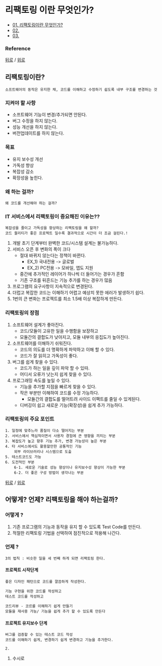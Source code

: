 # 리팩토링 이란 무엇인가?
* [01. 리팩토링이란 무엇인가? ](#리팩토링이란)
* [02. ](#2)
* [03. ](#3)


### Reference  

[뒤로](README.md) / [위로](#리팩토링-이란-무엇인가)

## 리팩토링이란?
    소프트웨어의 동작은 유지한 채, 코드를 이해하고 수정하기 쉽도록 내부 구조를 변경하는 것

### 지켜야 할 사항
* 소프트웨어 기능이 변경/추가되면 안된다.
* 버그 수정을 하지 않는다.
* 성능 개선을 하지 않는다.
* 버전업데이트를 하지 않는다.

### 목표
* 유지 보수성 개선
* 가독성 향상
* 복잡성 감소
* 확장성을 높힌다.

### 왜 하는 걸까?
    왜 코드를 개선해야 하는 걸까?


### IT 서비스에서 리팩토링이 중요해진 이유는??
    복잡성을 줄이고 가독성을 향상하는 리팩토링을 왜 할까?
    코드 퀄리티가 좋은 프로젝트 일수록 결과적으로 시간이 더 조금 걸린다.!

1. 개발 초기 단계부터 완벽한 코드/시스템 설계는 불가능하다.
2. 서비스 오픈 후 변화의 폭이 크다 
   * 절대 바뀌지 않는다는 정책이 바뀐다.
     * EX_1) 국내전용 -> 글로벌
     * EX_2) PC전용 -> 모바일, 앱도 지원
   * 중간에 추가적인 레이어가 하나씩 더 들어가는 경우가 흔함
   * 기존 구조를 뒤흔드는 기능 추가를 하는 경우가 많음
3. 프로그램의 요구사항이 지속적으로 변경된다.
4. 더럽고 복잡한 코드는 이해하기 어렵고 예상치 못한 에러가 발생하기 쉽다.
5. 1번의 큰 변화는 프로젝트를 최소 1.5배 이상 복잡하게 만든다.

### 리팩토링의 장점
1. 소프트웨어 설계가 좋아진다.
    * 코드/모듈이 고유한 일을 수행함을 보장하고
    * 모듈간의 결합도가 낮아지고, 모듈 내부의 응집도가 높아진다.
2. 소프트웨어를 이해하기 쉬워진다.
    * 코드의 의도를 더 명확하게 파악하고 이해 할 수 있다.
    * 코드가 잘 읽히고 가독성이 좋다.
3. 버그를 쉽게 찾을 수 있다.
    * 코드가 하는 일을 깊이 파악 할 수 있따.
    * 어디서 오류가 낫는지 쉽게 찾을 수 있다.
4.  프로그래밍 속도를 높일 수 있다.
    * 기능을 추가할 지점을 빠르게 찾을 수 있다.  
    * 작은 부분만 이해하여 코드를 수정 가능하다.
        * 모듈간의 결합도를 떨어트려 사이드 이팩트를 줄일 수 있게된다.
    * 디버깅이 쉽고 새로운 기능(확장성)을 쉽게 추가 가능하다.
### 리팩토링의 주요 포인트
    1. 일정에 맞추느라 품질이 다소 떨어지는 부분
    2. 서비스에서 핵심적이면서 사용자 경험에 큰 영향을 끼치는 부분
    3. 복잡도가 높고 향후 기능 추가, 변경 가능성이 높은 부분
    4. 타 서비스에서도 활용할만한 공통적인 기능
        외부 라이브러리나 시스템으로 도출
    5. 테스트코드도 가능
    6. 도전적인 부분
        6-1. 새로운 기술로 성능 향상이나 유지보수성 향상이 가능한 부분
        6-2. 더 좋은 구성 방법이 생각나는 부분 


[뒤로](README.md) / [위로](#테스트란-무엇인가!)

## 어떻게? 언제? 리팩토링을 해야 하는걸까?

### 어떻게 ?
1. 기존 프로그램의 기능과 동작을 유지 할 수 있도록 Test Code를 만든다.
2. 적절한 리팩토링 기법을 선택하여 점진적으로 적용해 나간다.

### 언제 ?
    3의 법칙 : 비슷한 일을 세 번째 하게 되면 리팩토링 한다.

#### 프로젝트 시작단계
    좋은 디자인 패턴으로 코드를 깔끔하게 작성한다.

    기능 구현을 위한 코드를 작성하고
    테스트 코드를 작성하고

    코드리뷰 - 코르를 이해하기 쉽게 만들기
    모듈을 재사용 가능/ 기능을 쉽게 추가 할 수 있도록 만든다

#### 프로젝트 유지보수 단계
    버그를 검증할 수 있는 테스트 코드 작성
    코드를 이해하기 쉽게, 변경하기 쉽게 변경하고 기능을 추가한다.

    2. 
    
1. 수시로 
